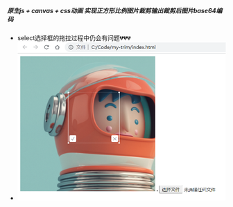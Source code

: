 ##### 原生js + canvas + css动画 实现正方形比例图片裁剪输出裁剪后图片base64编码

* select选择框的拖拉过程中仍会有问题💔💔💔
* ![img img](test.png)
